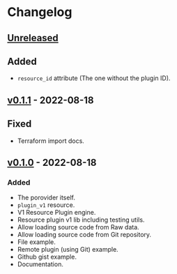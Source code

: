 # Changelog

## [Unreleased]

## Added

- `resource_id` attribute (The one without the plugin ID).

## [v0.1.1] - 2022-08-18

## Fixed

- Terraform import docs.

## [v0.1.0] - 2022-08-18

### Added

- The porovider itself.
- `plugin_v1` resource.
- V1 Resource Plugin engine.
- Resource plugin v1 lib including testing utils.
- Allow loading source code from Raw data.
- Allow loading source code from Git repository.
- File example.
- Remote plugin (using Git) example.
- Github gist example.
- Documentation.


[unreleased]: https://github.com/slok/terraform-provider-goplugin/compare/v0.1.1...HEAD
[v0.1.1]: https://github.com/slok/terraform-provider-goplugin/compare/v0.1.0...v0.1.1
[v0.1.0]: https://github.com/slok/terraform-provider-goplugin/releases/tag/v0.1.0
